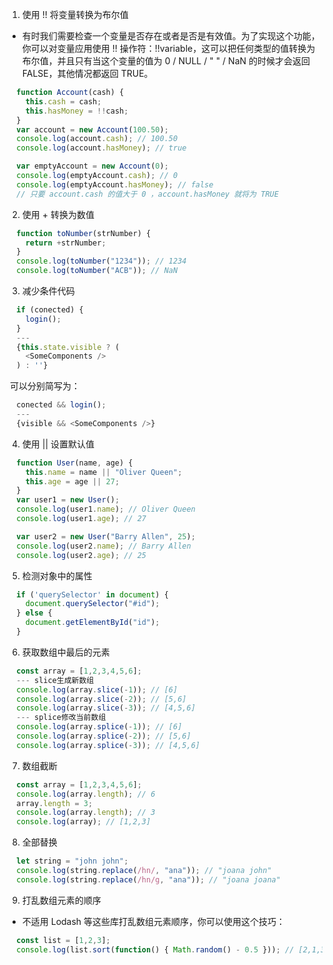1. 使用 !! 将变量转换为布尔值
- 有时我们需要检查一个变量是否存在或者是否是有效值。为了实现这个功能，你可以对变量应用使用 !! 操作符：!!variable，这可以把任何类型的值转换为布尔值，并且只有当这个变量的值为 0 / NULL /  " " / NaN 的时候才会返回 FALSE，其他情况都返回 TRUE。
```js
  function Account(cash) {
    this.cash = cash;
    this.hasMoney = !!cash;
  }
  var account = new Account(100.50);
  console.log(account.cash); // 100.50
  console.log(account.hasMoney); // true

  var emptyAccount = new Account(0);
  console.log(emptyAccount.cash); // 0
  console.log(emptyAccount.hasMoney); // false
  // 只要 account.cash 的值大于 0 ，account.hasMoney 就将为 TRUE
```

2. 使用 + 转换为数值
```js
  function toNumber(strNumber) {
    return +strNumber;
  }
  console.log(toNumber("1234")); // 1234
  console.log(toNumber("ACB")); // NaN
```

3. 减少条件代码
```js
  if (conected) {
    login();
  }
  ---
  {this.state.visible ? (
    <SomeComponents />
  ) : ''}
```
  可以分别简写为：
```js
  conected && login();
  ---
  {visible && <SomeComponents />}
```

4. 使用 || 设置默认值
```js
  function User(name, age) {
    this.name = name || "Oliver Queen";
    this.age = age || 27;
  }
  var user1 = new User();
  console.log(user1.name); // Oliver Queen
  console.log(user1.age); // 27

  var user2 = new User("Barry Allen", 25);
  console.log(user2.name); // Barry Allen
  console.log(user2.age); // 25
```
5. 检测对象中的属性
```js
  if ('querySelector' in document) {
    document.querySelector("#id");
  } else {
    document.getElementById("id");
  }
```
6. 获取数组中最后的元素
```js
  const array = [1,2,3,4,5,6];
  --- slice生成新数组
  console.log(array.slice(-1)); // [6]
  console.log(array.slice(-2)); // [5,6]
  console.log(array.slice(-3)); // [4,5,6]
  --- splice修改当前数组
  console.log(array.splice(-1)); // [6]
  console.log(array.splice(-2)); // [5,6]
  console.log(array.splice(-3)); // [4,5,6]
```
7. 数组截断
```js
  const array = [1,2,3,4,5,6];
  console.log(array.length); // 6
  array.length = 3;
  console.log(array.length); // 3
  console.log(array); // [1,2,3]
```
8. 全部替换
```js
  let string = "john john";
  console.log(string.replace(/hn/, "ana")); // "joana john"
  console.log(string.replace(/hn/g, "ana")); // "joana joana"
```
9. 打乱数组元素的顺序
- 不适用 Lodash 等这些库打乱数组元素顺序，你可以使用这个技巧：
```js
  const list = [1,2,3];
  console.log(list.sort(function() { Math.random() - 0.5 })); // [2,1,3]
```




